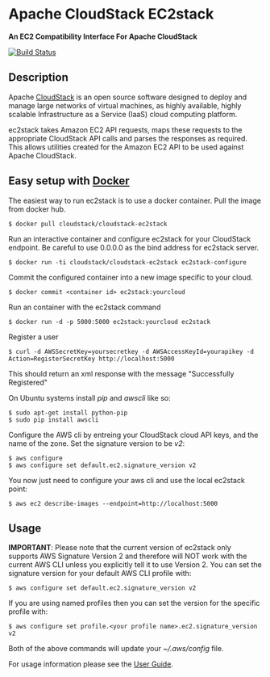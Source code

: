 <!---
# Licensed to the Apache Software Foundation (ASF) under one
# or more contributor license agreements.  See the NOTICE file
# distributed with this work for additional information
# regarding copyright ownership.  The ASF licenses this file
# to you under the Apache License, Version 2.0 (the
# "License"); you may not use this file except in compliance
# with the License.  You may obtain a copy of the License at
# 
#   http://www.apache.org/licenses/LICENSE-2.0
# 
# Unless required by applicable law or agreed to in writing,
# software distributed under the License is distributed on an
# "AS IS" BASIS, WITHOUT WARRANTIES OR CONDITIONS OF ANY
# KIND, either express or implied.  See the License for the
# specific language governing permissions and limitations
# under the License.
--->
Apache CloudStack EC2stack
==========================

**An EC2 Compatibility Interface For Apache CloudStack**

[![Build Status](https://travis-ci.org/apache/cloudstack-ec2stack.svg?branch=master)](https://travis-ci.org/apache/cloudstack-ec2stack)

Description
-----------

Apache [CloudStack](http://cloudstack.apache.org) is an open source software designed to deploy and manage large networks of virtual machines, as highly available, highly scalable Infrastructure as a Service (IaaS) cloud computing platform.

ec2stack takes Amazon EC2 API requests, maps these requests to the appropriate CloudStack API calls and parses the responses as required. This allows utilities created for the Amazon EC2 API to be used against Apache CloudStack.

Easy setup with [Docker](http://docker.com)
-------------------------------------------

The easiest way to run ec2stack is to use a docker container. Pull the image from docker hub.

    $ docker pull cloudstack/cloudstack-ec2stack

Run an interactive container and configure ec2stack for your CloudStack endpoint.
Be careful to use 0.0.0.0 as the bind address for ec2stack server.

    $ docker run -ti cloudstack/cloudstack-ec2stack ec2stack-configure

Commit the configured container into a new image specific to your cloud.

    $ docker commit <container id> ec2stack:yourcloud

Run an container with the ec2stack command

    $ docker run -d -p 5000:5000 ec2stack:yourcloud ec2stack

Register a user

    $ curl -d AWSSecretKey=yoursecretkey -d AWSAccessKeyId=yourapikey -d Action=RegisterSecretKey http://localhost:5000

This should return an xml response with the message "Successfully Registered"

On Ubuntu systems install _pip_ and _awscli_ like so:

    $ sudo apt-get install python-pip
    $ sudo pip install awscli

Configure the AWS cli by entreing your CloudStack cloud API keys, and the name of the zone. Set the signature version to be _v2_:

    $ aws configure
    $ aws configure set default.ec2.signature_version v2

You now just need to configure your aws cli and use the local ec2stack point:

    $ aws ec2 describe-images --endpoint=http://localhost:5000

Usage
-----

**IMPORTANT**: Please note that the current version of ec2stack only supports AWS Signature Version 2 and therefore will NOT work with the current AWS CLI unless you explicitly tell it to use Version 2.  You can set the signature version for your default AWS CLI profile with:

    $ aws configure set default.ec2.signature_version v2

If you are using named profiles then you can set the version for the specific profile with:

    $ aws configure set profile.<your profile name>.ec2.signature_version v2

Both of the above commands will update your *~/.aws/config* file.

For usage information please see the [User Guide](https://github.com/apache/cloudstack-ec2stack/USER.md).
